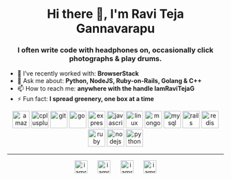 <!--
### Hi there 👋

**IamRaviTejaG/IamRaviTejaG** is a ✨ _special_ ✨ repository because its `README.md` (this file) appears on your GitHub profile.

Here are some ideas to get you started:

- 🔭 I’m currently working on ...
- 🌱 I’m currently learning ...
- 👯 I’m looking to collaborate on ...
- 🤔 I’m looking for help with ...
- 💬 Ask me about ...
- 📫 How to reach me: ...
- 😄 Pronouns: ...
- ⚡ Fun fact: ...
-->



<h1 align="center">Hi there 👋, I'm Ravi Teja Gannavarapu</h1>
<h3 align="center">I often write code with headphones on, occasionally click photographs & play drums. </h3>

- 🔭 I’ve recently worked with: **BrowserStack**
- 💬 Ask me about: **Python, NodeJS, Ruby-on-Rails, Golang & C++**
- 📫 How to reach me: **anywhere with the handle IamRaviTejaG**
- ⚡ Fun fact: **I spread greenery, one box at a time**

<p align="center"><img src=https://konpa.github.io/devicon/devicon.git/icons/amazonwebservices/amazonwebservices-original.svg alt=amazonwebservices width="40" height="40"/> <img src=https://konpa.github.io/devicon/devicon.git/icons/cplusplus/cplusplus-original.svg alt=cplusplus width="40" height="40"/> <img src=https://konpa.github.io/devicon/devicon.git/icons/git/git-original.svg alt=git width="40" height="40"/> <img src=https://konpa.github.io/devicon/devicon.git/icons/go/go-original.svg alt=go width="40" height="40"/> <img src=https://konpa.github.io/devicon/devicon.git/icons/express/express-original.svg alt=express width="40" height="40"/> <img src=https://konpa.github.io/devicon/devicon.git/icons/javascript/javascript-plain.svg alt=javascript width="40" height="40"/> <img src=https://konpa.github.io/devicon/devicon.git/icons/linux/linux-original.svg alt=linux width="40" height="40"/> <img src=https://konpa.github.io/devicon/devicon.git/icons/mongodb/mongodb-original-wordmark.svg alt=mongodb width="40" height="40"/> <img src=https://konpa.github.io/devicon/devicon.git/icons/mysql/mysql-plain.svg alt=mysql width="40" height="40"/> <img src=https://konpa.github.io/devicon/devicon.git/icons/rails/rails-plain-wordmark.svg alt=rails width="40" height="40"/> <img src=https://konpa.github.io/devicon/devicon.git/icons/redis/redis-original-wordmark.svg alt=redis width="40" height="40"/> <img src=https://konpa.github.io/devicon/devicon.git/icons/ruby/ruby-original.svg alt=ruby width="40" height="40"/> <img src=https://konpa.github.io/devicon/devicon.git/icons/nodejs/nodejs-original.svg alt=nodejs width="40" height="40"/> <img src=https://konpa.github.io/devicon/devicon.git/icons/python/python-original.svg alt=python width="40" height="40"/></p>

---

<p align="center">
<a href=https://twitter.com/iamravitejag target="blank"><img align="center" src=https://cdn.jsdelivr.net/npm/simple-icons@3.0.1/icons/twitter.svg alt="iamravitejag" height="30" width="30" /></a>&nbsp;&nbsp;&nbsp;&nbsp;&nbsp;&nbsp;<a href=https://linkedin.com/in/iamravitejag target="blank"><img align="center" src=https://cdn.jsdelivr.net/npm/simple-icons@3.0.1/icons/linkedin.svg alt="iamravitejag" height="30" width="30" /></a>&nbsp;&nbsp;&nbsp;&nbsp;&nbsp;&nbsp;<a href=https://fb.com/iamravitejag target="blank"><img align="center" src=https://cdn.jsdelivr.net/npm/simple-icons@3.0.1/icons/facebook.svg alt="iamravitejag" height="30" width="30" /></a>&nbsp;&nbsp;&nbsp;&nbsp;&nbsp;&nbsp;<a href=https://instagram.com/iamravitejag target="blank"><img align="center" src=https://cdn.jsdelivr.net/npm/simple-icons@3.0.1/icons/instagram.svg alt="iamravitejag" height="30" width="30" /></a>
</span>
